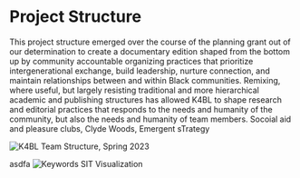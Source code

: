 # Project Structure

This project structure emerged over the course of the planning grant out of our determination to create a documentary edition shaped from the bottom up by community accountable organizing practices that prioritize intergenerational exchange, build leadership, nurture connection, and maintain relationships between and within Black communities. Remixing, where useful, but largely resisting traditional and more hierarchical academic and publishing structures has allowed K4BL to shape research and editorial practices that responds to the needs and humanity of the community, but also the needs and humanity of team members. Socoial aid and pleasure clubs, Clyde Woods, Emergent sTrategy

![K4BL Team Structure, Spring 2023](http://lxcprojects.org/k4bl/images/keywords-team-sp2023.drawio.png)

asdfa
![Keywords SIT Visualization](http://lxcprojects.org/k4bl/images/keywords%20SIT%20Viz.png)

